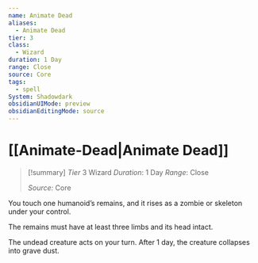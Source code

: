 ```yaml
---
name: Animate Dead
aliases:
  - Animate Dead
tier: 3
class:
  - Wizard
duration: 1 Day
range: Close
source: Core
tags:
  - spell
System: Shadowdark
obsidianUIMode: preview
obsidianEditingMode: source
---
```

# [[Animate-Dead|Animate Dead]]

>[!summary]
> *Tier* 3
> Wizard
> *Duration*: 1 Day
> *Range*: Close
> 
> *Source:* Core


You touch one humanoid’s  remains, and it rises as a zombie  or skeleton under your control.  

The remains must have at least  three limbs and its head intact.  

The undead creature acts  on your turn. After 1 day, the  creature collapses into grave  dust.

